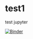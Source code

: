 # test1
test jupyter

[![Binder](https://mybinder.org/badge_logo.svg)](https://mybinder.org/v2/gh/gonzalez-bernard/test1/master?urlpath=%2Fvoila%2Frender%2Findex.ipynb)
